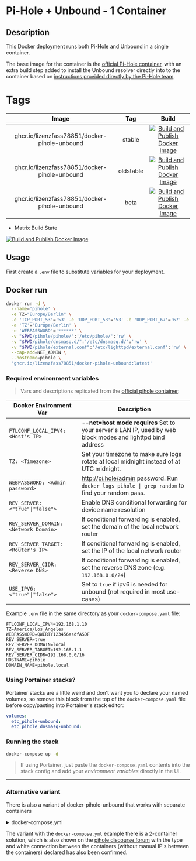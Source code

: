 # Pi-Hole + Unbound - 1 Container

## Description

This Docker deployment runs both Pi-Hole and Unbound in a single container. 

The base image for the container is the [official Pi-Hole container](https://hub.docker.com/r/pihole/pihole), with an extra build step added to install the Unbound resolver directly into to the container based on [instructions provided directly by the Pi-Hole team](https://docs.pi-hole.net/guides/unbound/).

# Tags

| Image | Tag | Build |
|:------------------:|:--------------:|:-----------------:|
| ghcr.io/lizenzfass78851/docker-pihole-unbound | stable | [![Build and Publish Docker Image](https://github.com/LizenzFass78851/docker-pihole-unbound/actions/workflows/docker-image.yml/badge.svg?branch=stable)](https://github.com/LizenzFass78851/docker-pihole-unbound/actions/workflows/docker-image.yml) |
| ghcr.io/lizenzfass78851/docker-pihole-unbound | oldstable | [![Build and Publish Docker Image](https://github.com/LizenzFass78851/docker-pihole-unbound/actions/workflows/docker-image.yml/badge.svg?branch=oldstable)](https://github.com/LizenzFass78851/docker-pihole-unbound/actions/workflows/docker-image.yml) |
| ghcr.io/lizenzfass78851/docker-pihole-unbound | beta | [![Build and Publish Docker Image](https://github.com/LizenzFass78851/docker-pihole-unbound/actions/workflows/docker-image.yml/badge.svg?branch=beta)](https://github.com/LizenzFass78851/docker-pihole-unbound/actions/workflows/docker-image.yml) |

- Matrix Build State

[![Build and Publish Docker Image](https://github.com/LizenzFass78851/docker-pihole-unbound/actions/workflows/docker-image-matrix.yml/badge.svg)](https://github.com/LizenzFass78851/docker-pihole-unbound/actions/workflows/docker-image-matrix.yml)

## Usage

First create a `.env` file to substitute variables for your deployment. 

## Docker run

```bash
docker run -d \
  --name='pihole' \
  -e TZ="Europe/Berlin" \
  -e 'TCP_PORT_53'='53' -e 'UDP_PORT_53'='53' -e 'UDP_PORT_67'='67' -e 'TCP_PORT_80'='80' -e 'TCP_PORT_443'='443' \
  -e 'TZ'='Europe/Berlin' \
  -e 'WEBPASSWORD'='******' \
  -v "$PWD/pihole/pihole/":'/etc/pihole/':'rw' \
  -v "$PWD/pihole/dnsmasq.d/":'/etc/dnsmasq.d/':'rw' \
  -v "$PWD/pihole/external.conf":'/etc/lighttpd/external.conf':'rw' \
  --cap-add=NET_ADMIN \
  --hostname=pihole \
  'ghcr.io/lizenzfass78851/docker-pihole-unbound:latest'
```


### Required environment variables

> Vars and descriptions replicated from the [official pihole container](https://github.com/pi-hole/docker-pi-hole/):

| Docker Environment Var | Description|
| --- | --- |
| `FTLCONF_LOCAL_IPV4: <Host's IP>`<br/> | **--net=host mode requires** Set to your server's LAN IP, used by web block modes and lighttpd bind address
| `TZ: <Timezone>`<br/> | Set your [timezone](https://en.wikipedia.org/wiki/List_of_tz_database_time_zones) to make sure logs rotate at local midnight instead of at UTC midnight.
| `WEBPASSWORD: <Admin password>`<br/> | http://pi.hole/admin password. Run `docker logs pihole \| grep random` to find your random pass.
| `REV_SERVER: <"true"\|"false">`<br/> | Enable DNS conditional forwarding for device name resolution
| `REV_SERVER_DOMAIN: <Network Domain>`<br/> | If conditional forwarding is enabled, set the domain of the local network router
| `REV_SERVER_TARGET: <Router's IP>`<br/> | If conditional forwarding is enabled, set the IP of the local network router
| `REV_SERVER_CIDR: <Reverse DNS>`<br/>| If conditional forwarding is enabled, set the reverse DNS zone (e.g. `192.168.0.0/24`)
| `USE_IPV6: <"true"\|"false">`<br/>| Set to `true` if ipv6 is needed for unbound (not required in most use-cases)

Example `.env` file in the same directory as your `docker-compose.yaml` file:

```
FTLCONF_LOCAL_IPV4=192.168.1.10
TZ=America/Los_Angeles
WEBPASSWORD=QWERTY123456asdfASDF
REV_SERVER=true
REV_SERVER_DOMAIN=local
REV_SERVER_TARGET=192.168.1.1
REV_SERVER_CIDR=192.168.0.0/16
HOSTNAME=pihole
DOMAIN_NAME=pihole.local
```

### Using Portainer stacks?

Portainer stacks are a little weird and don't want you to declare your named volumes, so remove this block from the top of the `docker-compose.yaml` file before copy/pasting into Portainer's stack editor:

```yaml
volumes:
  etc_pihole-unbound:
  etc_pihole_dnsmasq-unbound:
```

### Running the stack

```bash
docker-compose up -d
```

> If using Portainer, just paste the `docker-compose.yaml` contents into the stack config and add your *environment variables* directly in the UI.

-----

### Alternative variant
There is also a variant of docker-pihole-unbound that works with separate containers

<details>
  <summary>docker-compose.yml</summary>

```yaml
version: '2'

services:
  pihole:
    container_name: pihole
    image: pihole/pihole:2024.07.0 # <- update image version here, see: https://github.com/pi-hole/docker-pi-hole/releases
    ports:
      - 53:53/tcp   # DNS
      - 53:53/udp   # DNS
      - 80:80/tcp   # HTTP
      - 443:443/tcp # HTTPS
    environment:
      - FTLCONF_LOCAL_IPV4=${FTLCONF_LOCAL_IPV4}
      - TZ=${TZ}
      - WEBPASSWORD=${WEBPASSWORD}
      - REV_SERVER=${REV_SERVER}
      - REV_SERVER_TARGET=${REV_SERVER_TARGET}
      - REV_SERVER_DOMAIN=${REV_SERVER_DOMAIN}
      - REV_SERVER_CIDR=${REV_SERVER_CIDR}
      - PIHOLE_DNS_=unbound # Hardcoded to our Unbound server
      - DNSSEC=true # Enable DNSSEC
    volumes:
      - etc_pihole:/etc/pihole:rw
      - etc_pihole_dnsmasq:/etc/dnsmasq.d:rw
    networks:
      - pihole-unbound
    restart: unless-stopped
    depends_on:
      - unbound

  unbound:
    container_name: unbound
    image: mvance/unbound:latest
    networks:
      - pihole-unbound
    restart: unless-stopped

networks:
  pihole-unbound:

volumes:
  etc_pihole:
  etc_pihole_dnsmasq:
```

</details>

The variant with the `docker-compose.yml` example there is a 2-container solution, which is also shown on the [pihole discourse forum](https://discourse.pi-hole.net/t/pihole-v6-unbound-in-one-docker-container/70091/5) with the type and white connection between the containers (without manual IP's between the containers) declared has also been confirmed.
